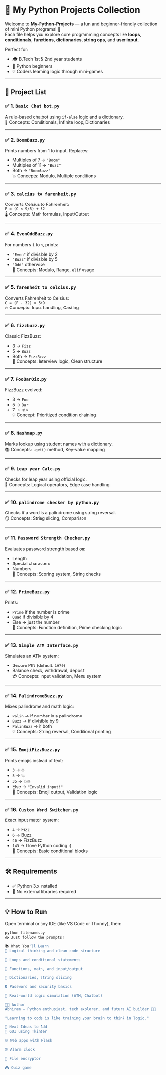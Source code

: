 # 🐍 My Python Projects Collection

Welcome to **My-Python-Projects** — a fun and beginner-friendly collection of mini Python programs! 🎉  
Each file helps you explore core programming concepts like **loops**, **conditionals**, **functions**, **dictionaries**, **string ops**, and **user input**.

Perfect for:
- 🎓 B.Tech 1st & 2nd year students  
- 🧠 Python beginners  
- 💡 Coders learning logic through mini-games

---

## 📁 Project List

### ✅ 1. `Basic Chat bot.py`
A rule-based chatbot using `if-else` logic and a dictionary.  
🧠 Concepts: Conditionals, Infinite loop, Dictionaries

---

### ✅ 2. `BoomBuzz.py`
Prints numbers from 1 to input. Replaces:
- Multiples of 7 → `"Boom"`  
- Multiples of 11 → `"Buzz"`  
- Both → `"BoomBuzz"`  
💥 Concepts: Modulo, Multiple conditions

---

### ✅ 3. `calcius to farenheit.py`
Converts Celsius to Fahrenheit:  
`F = (C × 9/5) + 32`  
🌡️ Concepts: Math formulas, Input/Output

---

### ✅ 4. `EvenOddBuzz.py`
For numbers `1` to `n`, prints:
- `"Even"` if divisible by 2  
- `"Buzz"` if divisible by 5  
- `"Odd"` otherwise  
🔄 Concepts: Modulo, Range, `elif` usage

---

### ✅ 5. `farenheit to celcius.py`
Converts Fahrenheit to Celsius:  
`C = (F - 32) × 5/9`  
🔥 Concepts: Input handling, Casting

---

### ✅ 6. `fizzbuzz.py`
Classic FizzBuzz:
- 3 → `Fizz`  
- 5 → `Buzz`  
- Both → `FizzBuzz`  
🎯 Concepts: Interview logic, Clean structure

---

### ✅ 7. `FooBarQix.py`
FizzBuzz evolved:
- 3 → `Foo`  
- 5 → `Bar`  
- 7 → `Qix`  
💡 Concept: Prioritized condition chaining

---

### ✅ 8. `Hashmap.py`
Marks lookup using student names with a dictionary.  
📚 Concepts: `.get()` method, Key-value mapping

---

### ✅ 9. `Leap year Calc.py`
Checks for leap year using official logic.  
📆 Concepts: Logical operators, Edge case handling

---

### ✅ 10. `palindrome checker by python.py`
Checks if a word is a palindrome using string reversal.  
🪞 Concepts: String slicing, Comparison

---

### ✅ 11. `Password Strength Checker.py`
Evaluates password strength based on:
- Length  
- Special characters  
- Numbers  
🔐 Concepts: Scoring system, String checks

---

### ✅ 12. `PrimeBuzz.py`
Prints:
- `Prime` if the number is prime  
- `Quad` if divisible by 4  
- Else → just the number  
🧠 Concepts: Function definition, Prime checking logic

---

### ✅ 13. `Simple ATM Interface.py`
Simulates an ATM system:
- Secure PIN (default: `1979`)  
- Balance check, withdrawal, deposit  
💳 Concepts: Input validation, Menu system

---

### ✅ 14. `PalindromeBuzz.py`
Mixes palindrome and math logic:
- `Palin` → if number is a palindrome  
- `Buzz` → if divisible by 9  
- `PalinBuzz` → if both  
💡 Concepts: String reversal, Conditional printing

---

### ✅ 15. `EmojiFizzBuzz.py`
Prints emojis instead of text:
- `3` → 🔥  
- `5` → 💥  
- `35` → 💥🔥  
- Else → `"Invalid input!"`  
🎨 Concepts: Emoji output, Validation logic

---

### ✅ 16. `Custom Word Switcher.py`
Exact input match system:
- `4` → Fizz  
- `6` → Buzz  
- `46` → FizzBuzz  
- `143` → I love Python coding :)  
📌 Concepts: Basic conditional blocks

---

## 🛠️ Requirements

- ✅ Python 3.x installed
- 🚫 No external libraries required

---

## 💡 How to Run

Open terminal or any IDE (like VS Code or Thonny), then:

```bash
python filename.py
📥 Just follow the prompts!

📚 What You'll Learn
🧠 Logical thinking and clean code structure

🔁 Loops and conditional statements

🧮 Functions, math, and input/output

💾 Dictionaries, string slicing

🔒 Password and security basics

🧪 Real-world logic simulation (ATM, Chatbot)

🧑‍💻 Author
Abhiram — Python enthusiast, tech explorer, and future AI builder 👨‍💻

"Learning to code is like training your brain to think in logic."

🚀 Next Ideas to Add
🎨 GUI using Tkinter

🌐 Web apps with Flask

⏰ Alarm clock

🔐 File encryptor

🎮 Quiz game
